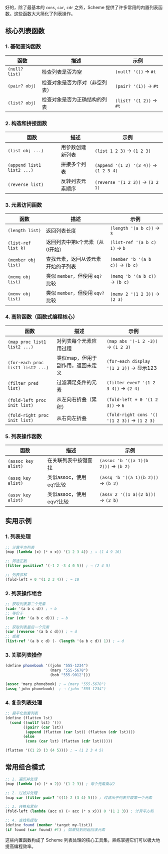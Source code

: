 好的，除了最基本的 `cons`, `car`, `cdr` 之外，Scheme 提供了许多常用的内置列表函数。这些函数大大简化了列表操作。

## 核心列表函数

### 1. 基础查询函数

| 函数 | 描述 | 示例 |
|------|------|------|
| `(null? list)` | 检查列表是否为空 | `(null? '())` → `#t` |
| `(pair? obj)` | 检查对象是否为序对（非空列表） | `(pair? '(1))` → `#t` |
| `(list? obj)` | 检查对象是否为正确结构的列表 | `(list? '(1 2))` → `#t` |

### 2. 构造和拼接函数

| 函数 | 描述 | 示例 |
|------|------|------|
| `(list obj ...)` | 用参数创建新列表 | `(list 1 2 3)` → `(1 2 3)` |
| `(append list1 list2 ...)` | 拼接多个列表 | `(append '(1 2) '(3 4))` → `(1 2 3 4)` |
| `(reverse list)` | 反转列表元素顺序 | `(reverse '(1 2 3))` → `(3 2 1)` |

### 3. 元素访问函数

| 函数 | 描述 | 示例 |
|------|------|------|
| `(length list)` | 返回列表长度 | `(length '(a b c))` → `3` |
| `(list-ref list k)` | 返回列表中第k个元素（从0开始） | `(list-ref '(a b c) 1)` → `b` |
| `(member obj list)` | 查找元素，返回从该元素开始的子列表 | `(member 'b '(a b c))` → `(b c)` |
| `(memq obj list)` | 类似 `member`，但使用 `eq?` 比较 | `(memq 'b '(a b c))` → `(b c)` |
| `(memv obj list)` | 类似 `member`，但使用 `eqv?` 比较 | `(memv 2 '(1 2 3))` → `(2 3)` |

### 4. 高阶函数（函数式编程核心）

| 函数 | 描述 | 示例 |
|------|------|------|
| `(map proc list1 list2 ...)` | 对列表每个元素应用过程 | `(map abs '(-1 2 -3))` → `(1 2 3)` |
| `(for-each proc list1 list2 ...)` | 类似map，但用于副作用，返回未定义 | `(for-each display '(1 2 3))` → 显示123 |
| `(filter pred list)` | 过滤满足条件的元素 | `(filter even? '(1 2 3 4))` → `(2 4)` |
| `(fold-left proc init list)` | 从左向右折叠（累积） | `(fold-left + 0 '(1 2 3))` → `6` |
| `(fold-right proc init list)` | 从右向左折叠 | `(fold-right cons '() '(1 2 3))` → `(1 2 3)` |

### 5. 列表操作函数

| 函数 | 描述 | 示例 |
|------|------|------|
| `(assoc key alist)` | 在关联列表中按键查找 | `(assoc 'b '((a 1)(b 2)))` → `(b 2)` |
| `(assq key alist)` | 类似assoc，使用eq?比较 | `(assq 'b '((a 1)(b 2)))` → `(b 2)` |
| `(assv key alist)` | 类似assoc，使用eqv?比较 | `(assv 2 '((1 a)(2 b)))` → `(2 b)` |

## 实用示例

### 1. 列表处理
```scheme
;; 计算平方列表
(map (lambda (x) (* x x)) '(1 2 3 4)) ; → (1 4 9 16)

;; 筛选正数
(filter positive? '(-1 2 -3 4 0 5)) ; → (2 4 5)

;; 列表求和
(fold-left + 0 '(1 2 3 4)) ; → 10
```

### 2. 列表操作组合
```scheme
;; 获取列表第二个元素
(cadr '(a b c d)) ; → b
;; 等价于
(car (cdr '(a b c d))) ; → b

;; 获取列表最后一个元素
(car (reverse '(a b c d))) ; → d
;; 或者
(list-ref '(a b c d) (- (length '(a b c d)) 1)) ; → d
```

### 3. 关联列表操作
```scheme
(define phonebook '((john "555-1234")
                    (mary "555-5678")
                    (bob "555-9012")))

(assoc 'mary phonebook) ; → (mary "555-5678")
(assq 'john phonebook)  ; → (john "555-1234")
```

### 4. 复杂列表处理
```scheme
;; 扁平化嵌套列表
(define (flatten lst)
  (cond ((null? lst) '())
        ((pair? (car lst)) 
         (append (flatten (car lst)) (flatten (cdr lst))))
        (else 
         (cons (car lst) (flatten (cdr lst))))))

(flatten '((1 2) (3 (4 5)))) ; → (1 2 3 4 5)
```

## 常用组合模式

```scheme
;; 1. 遍历并处理
(map (lambda (x) (* x 2)) '(1 2 3)) ; 每个元素乘以2

;; 2. 过滤并处理
(map car (filter pair? '((1) 2 (3 4) 5))) ; 过滤出子列表并取第一个元素

;; 3. 转换和累积
(fold-left (lambda (acc x) (+ acc (* x x))) 0 '(1 2 3)) ; 计算平方和

;; 4. 查找和提取
(define found (member 'target my-list))
(if found (car found) #f) ; 如果找到则返回该元素
```

这些内置函数构成了 Scheme 列表处理的核心工具集，熟练掌握它们可以极大地提高编程效率。